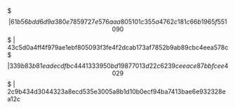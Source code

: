 $$$ | 61b56bdd6d9a380e7859727e576aaa805101c355a4762c181c66b1965f551090                                                                                                             
$$$ | 43c5d0a4ff4f979ae1ebf805093f3fe4f2dcab173af7852b9ab89cbc4eea578c                                                                                                             
$$$ | 339b83b81eadecdfbc4441333950bd19877013d22c6239ceeace87bbfcee4029                                                                                                             $$$ | 2c9b434d3044323a8ecd535e3005a8b1d10b0ecf94ba7413bae6e932328ea12c
